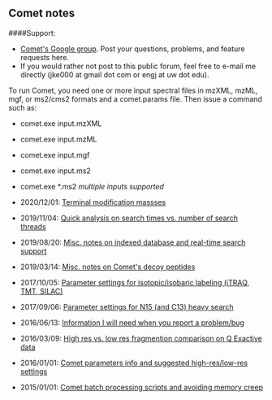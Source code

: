 ## Comet notes

####Support:
                     
- [Comet's Google group](http://groups.google.com/group/comet-ms"). Post your questions, problems, and feature requests here.
- If you would rather not post to this public forum, feel free to e-mail me directly (jke000 at gmail dot com or engj at uw dot edu).

To run Comet, you need one or more input spectral files in mzXML, mzML, mgf, or
ms2/cms2 formats and a comet.params file.  Then issue a command such as:
- comet.exe input.mzXML
- comet.exe input.mzML
- comet.exe input.mgf
- comet.exe input.ms2
- comet.exe *.ms2   _multiple inputs supported_


- 2020/12/01:  [Terminal modification massses](20201201_terminalmods.php)
- 2019/11/04:  [Quick analysis on search times vs. number of search threads](20191104_threading.php)
- 2019/08/20:  [Misc. notes on indexed database and real-time search support](20190820_indexdb.php)
- 2019/03/14:  [Misc. notes on Comet's decoy peptides](20190314_decoys.php)
- 2017/10/05:  [Parameter settings for isotopic/isobaric labeling (iTRAQ, TMT, SILAC)](20171005_isotopiclabeling.php)
- 2017/09/06:  [Parameter settings for N15 (and C13) heavy search](20170906_n15params.php)
- 2016/06/13:  [Information I will need when you report a problem/bug](20160613_reporting_issues.php)
- 2016/03/09:  [High res vs. low res fragmention comparison on Q Exactive data](20160309_highres.php)
- 2016/01/01:  [Comet parameters info and suggested high-res/low-res settings](20160101_parameters.php)
- 2015/01/01:  [Comet batch processing scripts and avoiding memory creep](20150101_batch.php)

